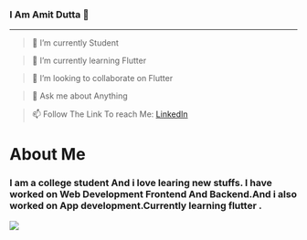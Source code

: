 ### I Am Amit Dutta 🧑‍
___




> 🔭 I’m currently Student

> 🌱 I’m currently learning Flutter

> 👯 I’m looking to collaborate on Flutter

>  💬 Ask me about Anything 

> 📫 Follow The Link To reach Me: <a href="https://www.linkedin.com/in/amit-dutta-a6996315a/" >LinkedIn</a>


# **About Me**

### I am a college student And i love learing new stuffs. I have worked on Web Development Frontend And Backend.And i also worked on App development.Currently learning flutter .


<img src="https://github-readme-stats.vercel.app/api?username=Amit998&&show_icons=true&title_color=ffffff&icon_color=bb2acf&text_color=daf7dc&bg_color=151515"/>
